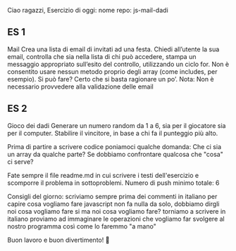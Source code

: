 Ciao ragazzi,
Esercizio di oggi:
nome repo: js-mail-dadi

## ES 1
Mail
Crea una lista di email di invitati ad una festa.
Chiedi all’utente la sua email,
controlla che sia nella lista di chi può accedere,
stampa un messaggio appropriato sull’esito del controllo, utilizzando un ciclo for.
Non è consentito usare nessun metodo proprio degli array (come includes, per esempio).
Si può fare? Certo che si basta ragionare un po’.
Nota: 
Non è necessario provvedere alla validazione delle email

## ES 2
Gioco dei dadi
Generare un numero random da 1 a 6, sia per il giocatore sia per il computer.
Stabilire il vincitore, in base a chi fa il punteggio più alto.

Prima di partire a scrivere codice poniamoci qualche domanda:
Che ci sia un array da qualche parte?
Se dobbiamo confrontare qualcosa che "cosa" ci serve?

Fate sempre il file readme.md in cui scrivere i testi dell'esercizio e scomporre il problema in sottoproblemi. 
Numero di push minimo totale: 6

Consigli del giorno:
scriviamo sempre prima dei commenti in italiano per capire cosa vogliamo fare
javascript non fa nulla da solo, dobbiamo dirgli noi cosa vogliamo fare
si ma noi cosa vogliamo fare?
torniamo a scrivere in italiano
proviamo ad immaginare le operazioni che vogliamo far svolgere al nostro programma così come lo faremmo "a mano"

Buon lavoro e buon divertimento! 🙂